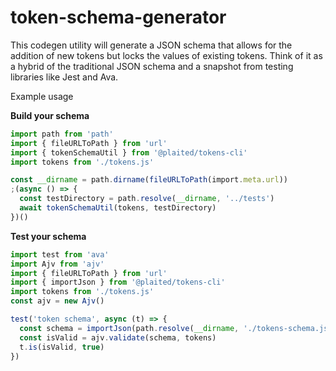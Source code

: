 # token-schema-generator

This codegen utility will generate a JSON schema that allows for the addition of
new tokens but locks the values of existing tokens. Think of it as a hybrid of
the traditional JSON schema and a snapshot from testing libraries like Jest and
Ava.

Example usage

**Build your schema**

```ts
import path from 'path'
import { fileURLToPath } from 'url'
import { tokenSchemaUtil } from '@plaited/tokens-cli'
import tokens from './tokens.js'

const __dirname = path.dirname(fileURLToPath(import.meta.url))
;(async () => {
  const testDirectory = path.resolve(__dirname, '../tests')
  await tokenSchemaUtil(tokens, testDirectory)
})()
```

**Test your schema**

```ts
import test from 'ava'
import Ajv from 'ajv'
import { fileURLToPath } from 'url'
import { importJson } from '@plaited/tokens-cli'
import tokens from './tokens.js'
const ajv = new Ajv()

test('token schema', async (t) => {
  const schema = importJson(path.resolve(__dirname, './tokens-schema.json'))
  const isValid = ajv.validate(schema, tokens)
  t.is(isValid, true)
})
```
